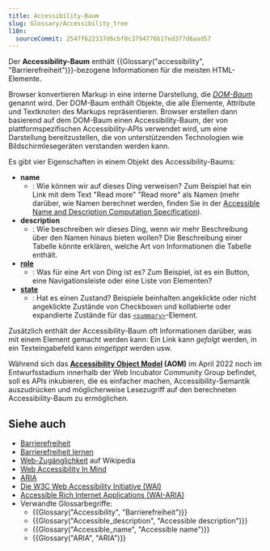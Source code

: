 ```yaml
---
title: Accessibility-Baum
slug: Glossary/Accessibility_tree
l10n:
  sourceCommit: 2547f622337d6cbf8c3794776b17ed377d6aad57
---
```


Der **Accessibility-Baum** enthält {{Glossary("accessibility", "Barrierefreiheit")}}-bezogene Informationen für die meisten HTML-Elemente.

Browser konvertieren Markup in eine interne Darstellung, die _[DOM-Baum](/de/docs/Web/API/Document_Object_Model/Using_the_Document_Object_Model)_ genannt wird. Der DOM-Baum enthält Objekte, die alle Elemente, Attribute und Textknoten des Markups repräsentieren. Browser erstellen dann basierend auf dem DOM-Baum einen Accessibility-Baum, der von plattformspezifischen Accessibility-APIs verwendet wird, um eine Darstellung bereitzustellen, die von unterstützenden Technologien wie Bildschirmlesegeräten verstanden werden kann.

Es gibt vier Eigenschaften in einem Objekt des Accessibility-Baums:

- **name**
  - : Wie können wir auf dieses Ding verweisen? Zum Beispiel hat ein Link mit dem Text "Read more" "Read more" als Namen (mehr darüber, wie Namen berechnet werden, finden Sie in der [Accessible Name and Description Computation Specification](https://w3c.github.io/accname/)).
- **description**
  - : Wie beschreiben wir dieses Ding, wenn wir mehr Beschreibung über den Namen hinaus bieten wollen? Die Beschreibung einer Tabelle könnte erklären, welche Art von Informationen die Tabelle enthält.
- [**role**](/de/docs/Web/Accessibility/ARIA/Reference/Roles)
  - : Was für eine Art von Ding ist es? Zum Beispiel, ist es ein Button, eine Navigationsleiste oder eine Liste von Elementen?
- [**state**](/de/docs/Web/Accessibility/ARIA/Reference/Attributes)
  - : Hat es einen Zustand? Beispiele beinhalten angeklickte oder nicht angeklickte Zustände von Checkboxen und kollabierte oder expandierte Zustände für das [`<summary>`](/de/docs/Web/HTML/Reference/Elements/summary)-Element.

Zusätzlich enthält der Accessibility-Baum oft Informationen darüber, was mit einem Element gemacht werden kann: Ein Link kann _gefolgt_ werden, in ein Texteingabefeld kann _eingetippt_ werden usw.

Während sich das **[Accessibility Object Model](https://wicg.github.io/aom/explainer.html) (AOM)** im April 2022 noch im Entwurfsstadium innerhalb der Web Incubator Community Group befindet, soll es APIs inkubieren, die es einfacher machen, Accessibility-Semantik auszudrücken und möglicherweise Lesezugriff auf den berechneten Accessibility-Baum zu ermöglichen.

## Siehe auch

- [Barrierefreiheit](/de/docs/Web/Accessibility)
- [Barrierefreiheit lernen](/de/docs/Learn_web_development/Core/Accessibility)
- [Web-Zugänglichkeit](https://en.wikipedia.org/wiki/Web_accessibility) auf Wikipedia
- [Web Accessibility In Mind](https://webaim.org/)
- [ARIA](/de/docs/Web/Accessibility/ARIA)
- [Die W3C Web Accessibility Initiative (WAI)](https://www.w3.org/WAI/)
- [Accessible Rich Internet Applications (WAI-ARIA)](https://w3c.github.io/aria/)
- Verwandte Glossarbegriffe:
  - {{Glossary("Accessibility", "Barrierefreiheit")}}
  - {{Glossary("Accessible_description", "Accessible description")}}
  - {{Glossary("Accessible_name", "Accessible name")}}
  - {{Glossary("ARIA", "ARIA")}}
